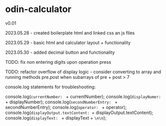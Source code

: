 # odin-calculator
v0.01

2023.05.28 - created boilerplate html and linked css an js files

2023.05.29 - basic html and calculator layout + functionality

2023.05.30 - added decimal button and functionality

TODO: fix non entering digits upon operation press

TODO:  refactor overflow of display logic - consider converting to array and running methods pre.post
when subarrays of pre + post > 7

console.log statements for troubleshooting:

console.log(`currentNumber: ` + currentNumber);
console.log(`displayNumer: ` + displayNumber);
console.log(`secondNumberEntry: ` + secondNumberEntry);
console.log(`operator: ` + operator);
console.log(`displayOutput.textContent: `+ displayOutput.textContent);
console.log(`displayText: ` + displayText + `\n\n`);
